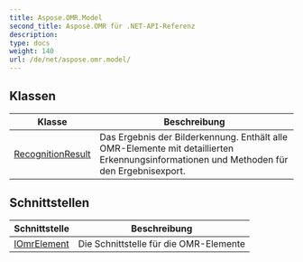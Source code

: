 ```yaml
---
title: Aspose.OMR.Model
second_title: Aspose.OMR für .NET-API-Referenz
description: 
type: docs
weight: 140
url: /de/net/aspose.omr.model/
---
```



## Klassen

| Klasse | Beschreibung |
| --- | --- |
| [RecognitionResult](./recognitionresult/) | Das Ergebnis der Bilderkennung. Enthält alle OMR-Elemente mit detaillierten Erkennungsinformationen und Methoden für den Ergebnisexport. |
## Schnittstellen

| Schnittstelle | Beschreibung |
| --- | --- |
| [IOmrElement](./iomrelement/) | Die Schnittstelle für die OMR-Elemente |


